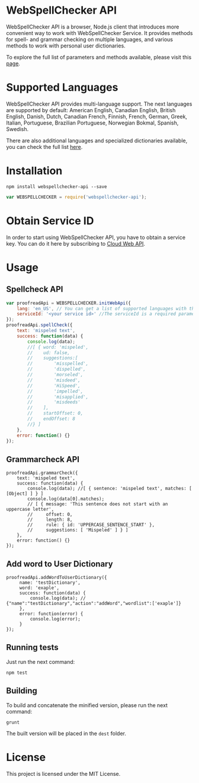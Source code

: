 # WebSpellChecker API

WebSpellChecker API is a browser, Node.js client that introduces more convenient way to work with WebSpellChecker Service. It provides methods for spell- and grammar checking on multiple languages, and various methods to work with personal user dictionaries.


To explore the  full list of parameters and methods available, please visit this [page](http://dev.webspellchecker.net/api/webapi/WEBSPELLCHECKER.html#.initWebApi).

# Supported Languages
WebSpellChecker API provides multi-language support.
The next languages are supported by default: American English, Canadian English, British English, Danish, Dutch, Canadian French, Finnish, French, German, Greek, Italian, Portuguese, Brazilian Portuguese, Norwegian Bokmal, Spanish, Swedish.

There are also additional languages and specialized dictionaries available, you can check the full list [here](https://docs.webspellchecker.net/display/KnowledgeBase/Languages+and+Specialized+Dictionaries+Support).

# Installation

```
npm install webspellchecker-api --save
```

```javascript
var WEBSPELLCHECKER = require('webspellchecker-api');
```

# Obtain Service ID

In order to start using WebSpellChecker API, you have to obtain a service key. You can do it here by subscribing to [Cloud Web API](https://www.webspellchecker.net/signup/hosted-signup.html#wsc-trial).

# Usage

## Spellcheck API

```javascript
var proofreadApi = WEBSPELLCHECKER.initWebApi({
    lang: 'en_US', // You can get a list of supported languages with their shortcodes here: http://dev.webspellchecker.net/api/webapi/WEBSPELLCHECKER.html
    serviceId: '<your service id>' //The serviceId is a required parameter. In order to start using WebSpellChecker API, you have to obtain a service key.
});
proofreadApi.spellCheck({
    text: 'mispeled text',
    success: function(data) {
        console.log(data);
        //[ { word: 'mispeled',
        //    ud: false,
        //    suggestions:[
        //        'misspelled',
        //        'dispelled',
        //        'morseled',
        //        'misdeed',
        //        'HiSpeed',
        //        'impelled',
        //        'misapplied',
        //        'misdeeds'
        //    ],
        //    startOffset: 0,
        //    endOffset: 8
        //} ]
    },
    error: function() {}
});
```

## Grammarcheck API

```
proofreadApi.grammarCheck({
    text: 'mispeled text',
    success: function(data) {
        console.log(data); //[ { sentence: 'mispeled text', matches: [ [Object] ] } ]
        console.log(data[0].matches);
        // [ { message: 'This sentence does not start with an uppercase letter',
        //     offset: 0,
        //     length: 8,
        //     rule: { id: 'UPPERCASE_SENTENCE_START' },
        //     suggestions: [ 'Mispeled' ] } ]
    },
    error: function() {}
});
```

## Add word to User Dictionary

```
proofreadApi.addWordToUserDictionary({
     name: 'testDictionary',
     word: 'exaple',
     success: function(data) {
         console.log(data); // {"name":"testDictionary","action":"addWord","wordlist":['exaple']}
     },
     error: function(error) {
         console.log(error);
     }
});
```

## Running tests

Just run the next command:

```
npm test
```

## Building
To build and concatenate the minified version, please run the next command:

```
grunt
```
The built version  will be placed in the `dest` folder.

# License

This project is licensed under the MIT License.
